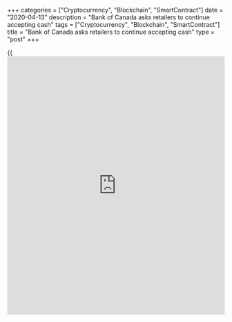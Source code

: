 +++
categories = ["Cryptocurrency", "Blockchain", "SmartContract"]
date = "2020-04-13"
description = "Bank of Canada asks retailers to continue accepting cash"
tags = ["Cryptocurrency", "Blockchain", "SmartContract"]
title = "Bank of Canada asks retailers to continue accepting cash"
type = "post"
+++

{{<iframe id="large-banner" src="https://www.bounty.group/#slide=24.0" width="100%" height="600" scrolling="no" style="border: 0px solid rgb(216, 221, 230); border-radius: 3px;">}}

During this time of heightened public health measures intended to limit
the transmission of COVID-19, some consumers and businesses are choosing
not to use cash to limit potential exposure. The Bank recognizes that
these measures are being taken with the safety and well-being of both
staff and consumers in mind.

## Cash acceptance

We encourage Canadians to use the method of payment that they are the
most comfortable with. However, the Bank strongly advocates that
retailers continue to accept cash to ensure Canadians have access to the
goods and services they need. Refusing cash purchases outright will put
an undue burden on those who depend on cash and have limited payment
[options](https://www.fixpro.org/post/options-liquidity/).

“There are many individuals who, for a variety of reasons, do not have
access to credit or debit cards and must pay with coins and bills. We
know that SARS-CoV-2 (COVID-19) can stick to surfaces for a few hours to
a few days, and this may include hard currency,” said Dr. Isaac Bogoch,
an infectious diseases physician and scientist with the Toronto General
Hospital Research Institute. “Still, we can find ways to ensure that all
Canadians have access to essential goods and services, even if they are
using cash. Risk can be mitigated in retail settings using a variety of
methods, including ensuring access to hand hygiene for all employees.”

## Safe handling

It’s important to keep in mind that the risks posed from handling cash
are no greater than those posed by touching other common surfaces like
doorknobs, kitchen counters and handrails. Canadians handling cash
should follow the [public health guidelines on COVID-19][1] and wash
their hands often, as they would do for other activities.

If individuals want to take additional safety precautions, it is also
possible to clean polymer bank notes with a bit of soap and water since
they are resistant to moisture. Note that this is not the case for older
paper notes.

## Access to cash

The Bank is working with financial institutions to ensure that there is
no disruption to the cash supply during this exceptional time so
Canadians can continue to have access to cash when they need it.

_This announcement, originally posted on March 18, 2020, was updated on
April 13 with information on cash acceptance and safe handling._

   1. trk.cp20.com/click/6fkf-1w146c-mfiotr-2f6og9s4/